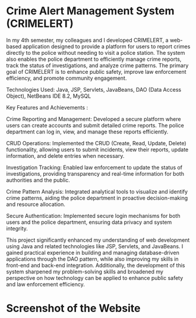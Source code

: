 # Crime Alert Management System (CRIMELERT)

In my 4th semester, my colleagues and I developed CRIMELERT, a web-based application designed to provide a platform for users to report crimes directly to the police without needing to visit a police station. 
The system also enables the police department to efficiently manage crime reports, track the status of investigations, and analyze crime patterns. 
The primary goal of CRIMELERT is to enhance public safety, improve law enforcement efficiency, and promote community engagement.

Technologies Used: Java, JSP, Servlets, JavaBeans, DAO (Data Access Object), NetBeans IDE 8.2, MySQL

Key Features and Achievements :

Crime Reporting and Management: Developed a secure platform where users can create accounts and submit detailed crime reports. The police department can log in, view, and manage these reports efficiently.

CRUD Operations: Implemented the CRUD (Create, Read, Update, Delete) functionality, allowing users to submit incidents, view their reports, update information, and delete entries when necessary.

Investigation Tracking: Enabled law enforcement to update the status of investigations, providing transparency and real-time information for both authorities and the public.

Crime Pattern Analysis: Integrated analytical tools to visualize and identify crime patterns, aiding the police department in proactive decision-making and resource allocation.

Secure Authentication: Implemented secure login mechanisms for both users and the police department, ensuring data privacy and system integrity.

This project significantly enhanced my understanding of web development using Java and related technologies like JSP, Servlets, and JavaBeans. I gained practical experience in building and managing database-driven applications 
through the DAO pattern, while also improving my skills in front-end and back-end integration. Additionally, the development of this system sharpened my problem-solving skills 
and broadened my perspective on how technology can be applied to enhance public safety and law enforcement efficiency.

# Screenshot of the Website

